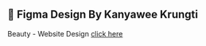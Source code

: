 ## 🔗 Figma Design By Kanyawee Krungti
Beauty - Website Design [click here](https://www.figma.com/design/dCfg4JJHD7VJFVtT3mKbw3/Beauty?node-id=0-1&t=X0tt6bUviFRLsLNS-1)
